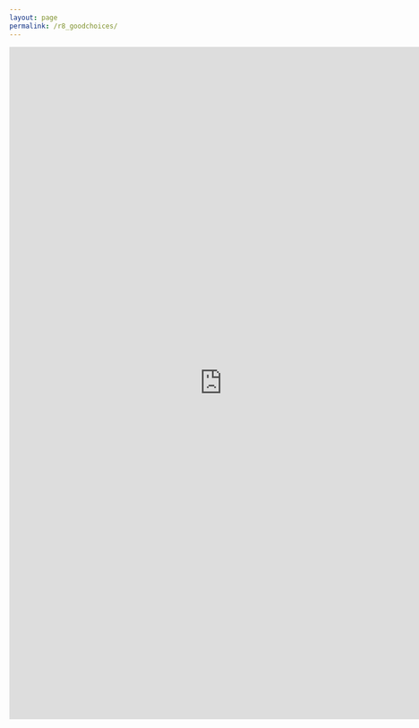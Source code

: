 ```yaml
---
layout: page
permalink: /r8_goodchoices/
---
```

<iframe src="https://docs.google.com/forms/d/e/1FAIpQLSf6fhBbjKtMXvZh344mW8Nh3grKsNI4FcVoXidfhw973dsYTA/viewform?embedded=true" width="760" width="720" height="1200" frameborder="0" marginheight="0" marginwidth="0">Wird geladen...</iframe>

